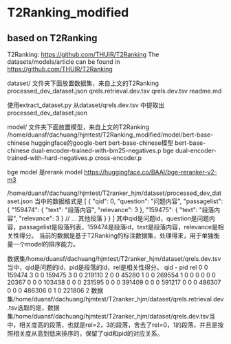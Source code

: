 # T2Ranking_modified
## based on T2Ranking
T2Ranking: https://github.com/THUIR/T2Ranking
The datasets/models/article can be found in https://github.com/THUIR/T2Ranking

dataset/  文件夹下面放置数据集，来自上文的T2Ranking
processed_dev_dataset.json  qrels.retrieval.dev.tsv
qrels.dev.tsv               readme.md

使用extract_dataset.py 从dataset/qrels.dev.tsv 中提取出processed_dev_dataset.json

model/ 文件夹下面放置模型，来自上文的T2Ranking
/home/duansf/dachuang/hjmtest/T2Ranking_modified/model/bert-base-chinese  huggingface的google-bert  bert-base-chinese模型
bert-base-chinese  dual-encoder-trained-with-bm25-negatives.p
bge                dual-encoder-trained-with-hard-negatives.p
cross-encoder.p

bge model 是rerank  model  https://huggingface.co/BAAI/bge-reranker-v2-m3


/home/duansf/dachuang/hjmtest/T2ranker_hjm/dataset/processed_dev_dataset.json
当中的数据格式是
[
  {
    "qid": 0,
    "question": "问题内容",
    "passagelist": {
      "159474": {
        "text": "段落内容",
        "relevance": 3
      },
      "159475": {
        "text": "段落内容",
        "relevance": 3
      }
      // ... 其他段落
    }
  }
]
其中qid是问题id，question是问题内容，passagelist是段落列表，159474是段落id，text是段落内容，relevance是相关性得分。
当前的数据是基于T2Ranking的标注数据集，处理得来，用于单独衡量一个model的排序能力。

数据集/home/duansf/dachuang/hjmtest/T2ranker_hjm/dataset/qrels.dev.tsv当中，qid是问题的id，pid是段落的id，rel是相关性得分。
qid	-	pid	rel
0	0	159474	3
0	0	159475	3
0	0	219110	2
0	0	45280	1
0	0	269554	1
0	0	0	0
0	0	20367	0
0	0	103438	0
0	0	231595	0
0	0	391409	0
0	0	591217	0
0	0	486307	0
0	0	486306	0
1	0	221806	2
数据集/home/duansf/dachuang/hjmtest/T2ranker_hjm/dataset/qrels.retrieval.dev.tsv选取的是，数据集/home/duansf/dachuang/hjmtest/T2ranker_hjm/dataset/qrels.dev.tsv当中，相关度高的段落，也就是rel=2，3的段落，舍去了rel=0，1的段落，并且是按照相关度从高到低来排序的，保留了qid和pid的对应关系。




